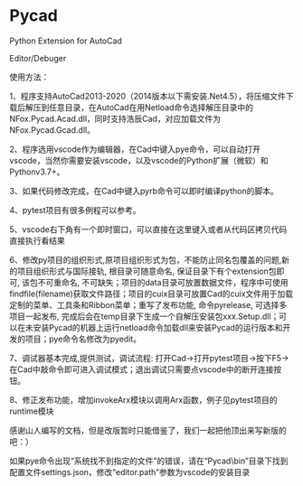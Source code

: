 ﻿# Pycad

Python Extension for AutoCad

Editor/Debuger

使用方法：

1、程序支持AutoCad2013-2020（2014版本以下需安装.Net4.5），将压缩文件下载后解压到任意目录，在AutoCad在用Netload命令选择解压目录中的NFox.Pycad.Acad.dll，同时支持浩辰Cad，对应加载文件为NFox.Pycad.Gcad.dll。

2、程序选用vscode作为编辑器，在Cad中键入pye命令，可以自动打开vscode，当然你需要安装vscode，以及vscode的Python扩展（微软）和Pythonv3.7+。

3、如果代码修改完成，在Cad中键入pyrb命令可以即时编译python的脚本。

4、pytest项目有很多例程可以参考。

5、vscode右下角有一个即时窗口，可以直接在这里键入或者从代码区拷贝代码直接执行看结果

6、修改py项目的组织形式,原项目组织形式为包，不能防止同名包覆盖的问题,新的项目组织形式与国际接轨, 根目录可随意命名, 保证目录下有个extension包即可, 该包不可重命名, 不可缺失；项目的data目录可放置数据文件，程序中可使用findfile(filename)获取文件路径；项目的cuix目录可放置Cad的cuix文件用于加载定制的菜单、工具条和Ribbon菜单；重写了发布功能, 命令pyrelease, 可选择多项目一起发布, 完成后会在temp目录下生成一个自解压安装包xxx.Setup.dll；可以在未安装Pycad的机器上运行netload命令加载dll来安装Pycad的运行版本和开发的项目；pye命令名修改为pyedit。

7、调试器基本完成,提供测试，调试流程: 打开Cad->打开pytest项目->按下F5->在Cad中敲命令即可进入调试模式；退出调试只需要点vscode中的断开连接按钮。

8、修正发布功能，增加invokeArx模块以调用Arx函数，例子见pytest项目的runtime模块

感谢山人编写的文档，但是改版暂时只能借鉴了，我们一起把他顶出来写新版的吧：）

如果pye命令出现“系统找不到指定的文件”的错误，请在“Pycad\bin”目录下找到配置文件settings.json，修改“editor.path”参数为vscode的安装目录
